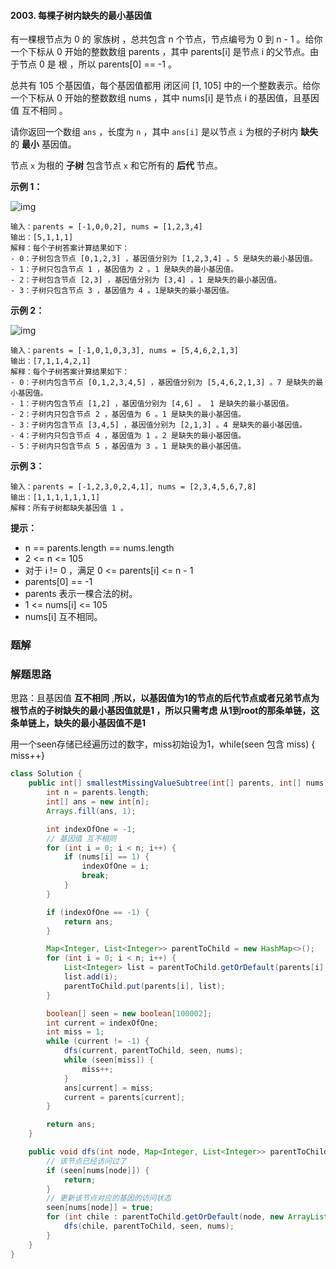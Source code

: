#### 2003. 每棵子树内缺失的最小基因值

有一棵根节点为 0 的 家族树 ，总共包含 n 个节点，节点编号为 0 到 n - 1 。给你一个下标从 0 开始的整数数组 parents ，其中 parents[i] 是节点 i 的父节点。由于节点 0 是 根 ，所以 parents[0] == -1 。

总共有 105 个基因值，每个基因值都用 闭区间 [1, 105] 中的一个整数表示。给你一个下标从 0 开始的整数数组 nums ，其中 nums[i] 是节点 i 的基因值，且基因值 互不相同 。

请你返回一个数组 `ans` ，长度为 `n` ，其中 `ans[i]` 是以节点 `i` 为根的子树内 **缺失** 的 **最小** 基因值。

节点 `x` 为根的 **子树** 包含节点 `x` 和它所有的 **后代** 节点。

**示例 1：**

![img](http://gitlab.wsh-study.com/xp-study/LeeteCode/-/blob/master/深度与广度优先搜索/images/每棵子树内缺失的最小基因值/1.jpg)

```shell
输入：parents = [-1,0,0,2], nums = [1,2,3,4]
输出：[5,1,1,1]
解释：每个子树答案计算结果如下：
- 0：子树包含节点 [0,1,2,3] ，基因值分别为 [1,2,3,4] 。5 是缺失的最小基因值。
- 1：子树只包含节点 1 ，基因值为 2 。1 是缺失的最小基因值。
- 2：子树包含节点 [2,3] ，基因值分别为 [3,4] 。1 是缺失的最小基因值。
- 3：子树只包含节点 3 ，基因值为 4 。1是缺失的最小基因值。
```

**示例 2：**

![img](http://gitlab.wsh-study.com/xp-study/LeeteCode/-/blob/master/深度与广度优先搜索/images/每棵子树内缺失的最小基因值/2.jpg)

```shell
输入：parents = [-1,0,1,0,3,3], nums = [5,4,6,2,1,3]
输出：[7,1,1,4,2,1]
解释：每个子树答案计算结果如下：
- 0：子树内包含节点 [0,1,2,3,4,5] ，基因值分别为 [5,4,6,2,1,3] 。7 是缺失的最小基因值。
- 1：子树内包含节点 [1,2] ，基因值分别为 [4,6] 。 1 是缺失的最小基因值。
- 2：子树内只包含节点 2 ，基因值为 6 。1 是缺失的最小基因值。
- 3：子树内包含节点 [3,4,5] ，基因值分别为 [2,1,3] 。4 是缺失的最小基因值。
- 4：子树内只包含节点 4 ，基因值为 1 。2 是缺失的最小基因值。
- 5：子树内只包含节点 5 ，基因值为 3 。1 是缺失的最小基因值。
```

**示例 3：**

```shell
输入：parents = [-1,2,3,0,2,4,1], nums = [2,3,4,5,6,7,8]
输出：[1,1,1,1,1,1,1]
解释：所有子树都缺失基因值 1 。
```

**提示：**

* n == parents.length == nums.length
* 2 <= n <= 105
* 对于 i != 0 ，满足 0 <= parents[i] <= n - 1
* parents[0] == -1
* parents 表示一棵合法的树。
* 1 <= nums[i] <= 105
* nums[i] 互不相同。

### 题解

### 解题思路

思路：且基因值 **互不相同** ,**所以，以基因值为1的节点的后代节点或者兄弟节点为根节点的子树缺失的最小基因值就是1 ，所以只需考虑 从1到root的那条单链，这条单链上，缺失的最小基因值不是1**

用一个seen存储已经遍历过的数字，miss初始设为1，while(seen 包含 miss) { miss++}

```java
class Solution {
    public int[] smallestMissingValueSubtree(int[] parents, int[] nums) {
        int n = parents.length;
        int[] ans = new int[n];
        Arrays.fill(ans, 1);

        int indexOfOne = -1;
        // 基因值 互不相同
        for (int i = 0; i < n; i++) {
            if (nums[i] == 1) {
                indexOfOne = i;
                break;
            }
        }

        if (indexOfOne == -1) {
            return ans;
        }

        Map<Integer, List<Integer>> parentToChild = new HashMap<>();
        for (int i = 0; i < n; i++) {
            List<Integer> list = parentToChild.getOrDefault(parents[i], new ArrayList<>());
            list.add(i);
            parentToChild.put(parents[i], list);
        }

        boolean[] seen = new boolean[100002];
        int current = indexOfOne;
        int miss = 1;
        while (current != -1) {
            dfs(current, parentToChild, seen, nums);
            while (seen[miss]) {
                miss++;
            }
            ans[current] = miss;
            current = parents[current];
        }

        return ans;
    }

    public void dfs(int node, Map<Integer, List<Integer>> parentToChild, boolean[] seen, int[] nums) {
        // 该节点已经访问过了
        if (seen[nums[node]]) {
            return;
        }
        // 更新该节点对应的基因的访问状态
        seen[nums[node]] = true;
        for (int chile : parentToChild.getOrDefault(node, new ArrayList<>())) {
            dfs(chile, parentToChild, seen, nums);
        }
    }
}
```

